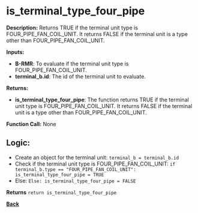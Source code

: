 # is_terminal_type_four_pipe

**Description:** Returns TRUE if the terminal unit type is FOUR_PIPE_FAN_COIL_UNIT. It returns FALSE if the terminal unit is a type other than FOUR_PIPE_FAN_COIL_UNIT.   

**Inputs:**  
- **B-RMR**: To evaluate if the terminal unit type is FOUR_PIPE_FAN_COIL_UNIT.    
- **terminal_b.id**: The id of the terminal unit to evaluate.  

**Returns:**  
- **is_terminal_type_four_pipe**: The function returns TRUE if the terminal unit type is FOUR_PIPE_FAN_COIL_UNIT. It returns FALSE if the terminal unit is a type other than FOUR_PIPE_FAN_COIL_UNIT.    
 
**Function Call:** None  

## Logic: 
- Create an object for the terminal unit: `terminal_b = terminal_b.id`  
- Check if the terminal unit type is FOUR_PIPE_FAN_COIL_UNIT: `if terminal_b.type == "FOUR_PIPE_FAN_COIL_UNIT": is_terminal_type_four_pipe = TRUE`
- Else: `Else: is_terminal_type_four_pipe = FALSE`

**Returns** `return is_terminal_type_four_pipe`  

**[Back](../_toc.md)**